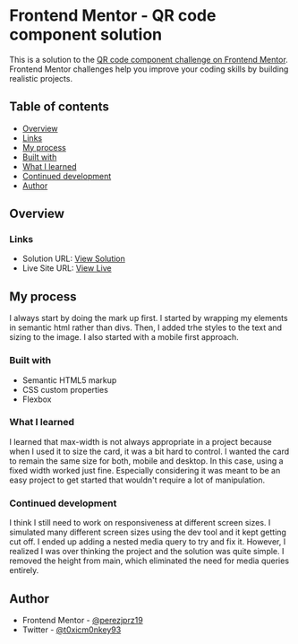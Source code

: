 # Frontend Mentor - QR code component solution

This is a solution to the [QR code component challenge on Frontend Mentor](https://www.frontendmentor.io/challenges/qr-code-component-iux_sIO_H). Frontend Mentor challenges help you improve your coding skills by building realistic projects.

## Table of contents

  - [Overview](#overview)
  - [Links](#links)
  - [My process](#my-process)
  - [Built with](#built-with)
  - [What I learned](#what-i-learned)
  - [Continued development](#continued-development)
  - [Author](#author)


## Overview

### Links

- Solution URL: [View Solution](https://www.frontendmentor.io/solutions/qr-code-component-using-flexbox-4QZUzIT1p)
- Live Site URL: [View Live](https://perezjprz19.github.io/FEM-qr-code-component-main/)

## My process

I always start by doing the mark up first. I started by wrapping my elements in semantic html rather than divs. Then, I added trhe styles to the text and sizing to the image. I also started with a mobile first approach.

### Built with

- Semantic HTML5 markup
- CSS custom properties
- Flexbox

### What I learned

I learned that max-width is not always appropriate in a project because when I used it to size the card, it was a bit hard to control. I wanted the card to remain the same size for both, mobile and desktop. In this case, using a fixed width worked just fine. Especially considering it was meant to be an easy project to get started that wouldn't require a lot of manipulation.


### Continued development

I think I still need to work on responsiveness at different screen sizes. I simulated many different screen sizes using the dev tool and it kept getting cut off. I ended up adding a nested media query to try and fix it. However, I realized I was over thinking the project and the solution was quite simple. I removed the height from main, which eliminated the need for media queries entirely.

## Author

- Frontend Mentor - [@perezjprz19](https://www.frontendmentor.io/profile/perezjprz19)
- Twitter - [@t0xicm0nkey93](https://www.twitter.com/@t0xicm0nkey93)
